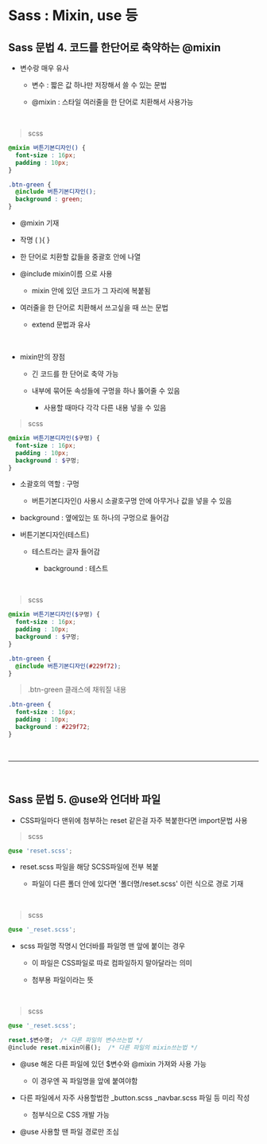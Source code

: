 # Sass : Mixin, use 등

Sass 문법 4. 코드를 한단어로 축약하는 @mixin
---
- 변수랑 매우 유사

    - 변수 : 짧은 값 하나만 저장해서 쓸 수 있는 문법

    - @mixin : 스타일 여러줄을 한 단어로 치환해서 사용가능

<br>

> scss
```scss
@mixin 버튼기본디자인() {
  font-size : 16px;
  padding : 10px;
}

.btn-green {
  @include 버튼기본디자인();
  background : green;
}
```
- @mixin 기재

- 작명 ( ){ }

- 한 단어로 치환할 값들을 중괄호 안에 나열

- @include mixin이름 으로 사용

    - mixin 안에 있던 코드가 그 자리에 복붙됨

- 여러줄을 한 단어로 치환해서 쓰고싶을 때 쓰는 문법

    - extend 문법과 유사

<br>

- mixin만의 장점

    - 긴 코드를 한 단어로 축약 가능

    - 내부에 묶어둔 속성들에 구멍을 하나 뚫어줄 수 있음

        - 사용할 때마다 각각 다른 내용 넣을 수 있음

> scss
```scss
@mixin 버튼기본디자인($구멍) {
  font-size : 16px;
  padding : 10px;
  background : $구멍;
}
```
- 소괄호의 역할 : 구멍

    - 버튼기본디자인() 사용시 소괄호구멍 안에 아무거나 값을 넣을 수 있음

- background : 옆에있는 또 하나의 구멍으로 들어감

- 버튼기본디자인(테스트)

    - 테스트라는 글자 들어감
    
        - background : 테스트

<br>

> scss
```scss
@mixin 버튼기본디자인($구멍) {
  font-size : 16px;
  padding : 10px;
  background : $구멍;
}

.btn-green {
  @include 버튼기본디자인(#229f72);
}
```

> .btn-green 클래스에 채워질 내용
```scss
.btn-green {
  font-size : 16px;
  padding : 10px;
  background : #229f72;
}
```

<br> 

---

<br>

Sass 문법 5. @use와 언더바 파일
---
- CSS파일마다 맨위에 첨부하는 reset 같은걸 자주 복붙한다면 import문법 사용

> scss 
```scss
@use 'reset.scss';
```
- reset.scss 파일을 해당 SCSS파일에 전부 복붙

    - 파일이 다른 폴더 안에 있다면 '폴더명/reset.scss' 이런 식으로 경로 기재  

<br>

> scss
```scss
@use '_reset.scss';
```
- scss 파일명 작명시 언더바를 파일명 맨 앞에 붙이는 경우

    - 이 파일은 CSS파일로 따로 컴파일하지 말아달라는 의미

    - 첨부용 파일이라는 뜻

<br>
 
> scss
```scss
@use '_reset.scss';

reset.$변수명;  /* 다른 파일의 변수쓰는법 */
@include reset.mixin이름();  /* 다른 파일의 mixin쓰는법 */
```
- @use 해온 다른 파일에 있던 $변수와 @mixin 가져와 사용 가능

    - 이 경우엔 꼭 파일명을 앞에 붙여야함

- 다른 파일에서 자주 사용할법한 _button.scss _navbar.scss 파일 등 미리 작성

    - 첨부식으로 CSS 개발 가능

- @use 사용할 땐 파일 경로만 조심

 

 

 

 

 
<br>